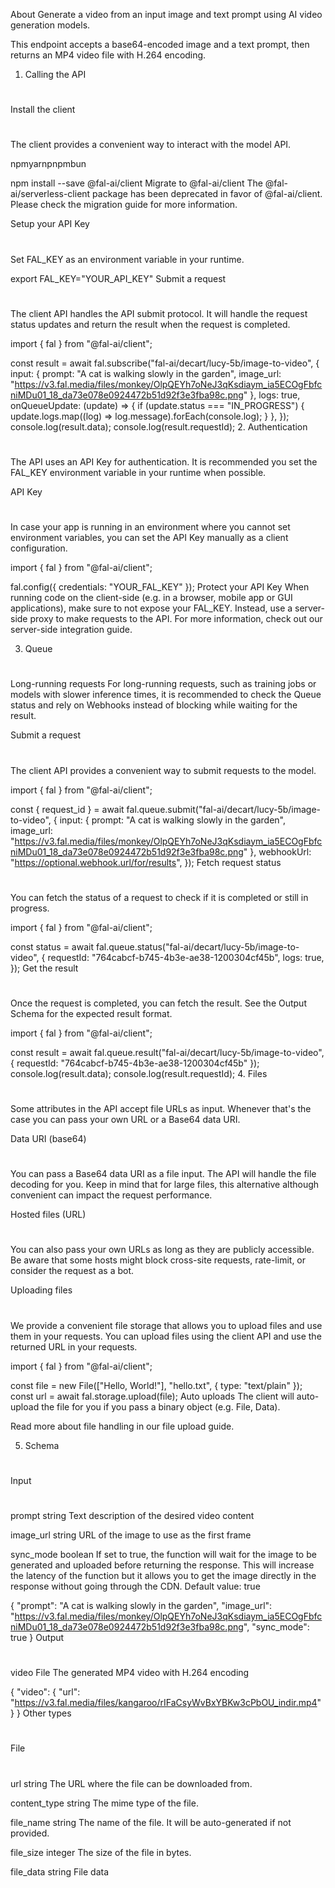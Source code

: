 About
Generate a video from an input image and text prompt using AI video generation models.

This endpoint accepts a base64-encoded image and a text prompt, then returns an MP4 video file with H.264 encoding.

1. Calling the API
#
Install the client
#
The client provides a convenient way to interact with the model API.

npmyarnpnpmbun

npm install --save @fal-ai/client
Migrate to @fal-ai/client
The @fal-ai/serverless-client package has been deprecated in favor of @fal-ai/client. Please check the migration guide for more information.

Setup your API Key
#
Set FAL_KEY as an environment variable in your runtime.


export FAL_KEY="YOUR_API_KEY"
Submit a request
#
The client API handles the API submit protocol. It will handle the request status updates and return the result when the request is completed.


import { fal } from "@fal-ai/client";

const result = await fal.subscribe("fal-ai/decart/lucy-5b/image-to-video", {
  input: {
    prompt: "A cat is walking slowly in the garden",
    image_url: "https://v3.fal.media/files/monkey/OlpQEYh7oNeJ3qKsdiaym_ia5ECOgFbfcniMDu01_18_da73e078e0924472b51d92f3e3fba98c.png"
  },
  logs: true,
  onQueueUpdate: (update) => {
    if (update.status === "IN_PROGRESS") {
      update.logs.map((log) => log.message).forEach(console.log);
    }
  },
});
console.log(result.data);
console.log(result.requestId);
2. Authentication
#
The API uses an API Key for authentication. It is recommended you set the FAL_KEY environment variable in your runtime when possible.

API Key
#
In case your app is running in an environment where you cannot set environment variables, you can set the API Key manually as a client configuration.

import { fal } from "@fal-ai/client";

fal.config({
  credentials: "YOUR_FAL_KEY"
});
Protect your API Key
When running code on the client-side (e.g. in a browser, mobile app or GUI applications), make sure to not expose your FAL_KEY. Instead, use a server-side proxy to make requests to the API. For more information, check out our server-side integration guide.

3. Queue
#
Long-running requests
For long-running requests, such as training jobs or models with slower inference times, it is recommended to check the Queue status and rely on Webhooks instead of blocking while waiting for the result.

Submit a request
#
The client API provides a convenient way to submit requests to the model.


import { fal } from "@fal-ai/client";

const { request_id } = await fal.queue.submit("fal-ai/decart/lucy-5b/image-to-video", {
  input: {
    prompt: "A cat is walking slowly in the garden",
    image_url: "https://v3.fal.media/files/monkey/OlpQEYh7oNeJ3qKsdiaym_ia5ECOgFbfcniMDu01_18_da73e078e0924472b51d92f3e3fba98c.png"
  },
  webhookUrl: "https://optional.webhook.url/for/results",
});
Fetch request status
#
You can fetch the status of a request to check if it is completed or still in progress.


import { fal } from "@fal-ai/client";

const status = await fal.queue.status("fal-ai/decart/lucy-5b/image-to-video", {
  requestId: "764cabcf-b745-4b3e-ae38-1200304cf45b",
  logs: true,
});
Get the result
#
Once the request is completed, you can fetch the result. See the Output Schema for the expected result format.


import { fal } from "@fal-ai/client";

const result = await fal.queue.result("fal-ai/decart/lucy-5b/image-to-video", {
  requestId: "764cabcf-b745-4b3e-ae38-1200304cf45b"
});
console.log(result.data);
console.log(result.requestId);
4. Files
#
Some attributes in the API accept file URLs as input. Whenever that's the case you can pass your own URL or a Base64 data URI.

Data URI (base64)
#
You can pass a Base64 data URI as a file input. The API will handle the file decoding for you. Keep in mind that for large files, this alternative although convenient can impact the request performance.

Hosted files (URL)
#
You can also pass your own URLs as long as they are publicly accessible. Be aware that some hosts might block cross-site requests, rate-limit, or consider the request as a bot.

Uploading files
#
We provide a convenient file storage that allows you to upload files and use them in your requests. You can upload files using the client API and use the returned URL in your requests.


import { fal } from "@fal-ai/client";

const file = new File(["Hello, World!"], "hello.txt", { type: "text/plain" });
const url = await fal.storage.upload(file);
Auto uploads
The client will auto-upload the file for you if you pass a binary object (e.g. File, Data).

Read more about file handling in our file upload guide.

5. Schema
#
Input
#
prompt string
Text description of the desired video content

image_url string
URL of the image to use as the first frame

sync_mode boolean
If set to true, the function will wait for the image to be generated and uploaded before returning the response. This will increase the latency of the function but it allows you to get the image directly in the response without going through the CDN. Default value: true


{
  "prompt": "A cat is walking slowly in the garden",
  "image_url": "https://v3.fal.media/files/monkey/OlpQEYh7oNeJ3qKsdiaym_ia5ECOgFbfcniMDu01_18_da73e078e0924472b51d92f3e3fba98c.png",
  "sync_mode": true
}
Output
#
video File
The generated MP4 video with H.264 encoding


{
  "video": {
    "url": "https://v3.fal.media/files/kangaroo/rIFaCsyWvBxYBKw3cPbOU_indir.mp4"
  }
}
Other types
#
File
#
url string
The URL where the file can be downloaded from.

content_type string
The mime type of the file.

file_name string
The name of the file. It will be auto-generated if not provided.

file_size integer
The size of the file in bytes.

file_data string
File data